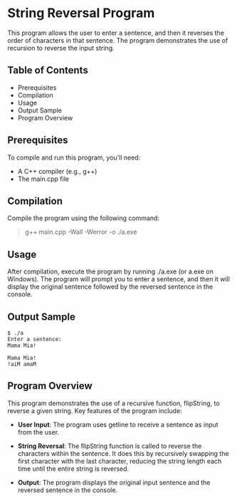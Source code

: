 # String Reversal Program
This program allows the user to enter a sentence, and then it reverses the order of characters in that sentence. The program demonstrates the use of recursion to reverse the input string.

## Table of Contents
- Prerequisites
- Compilation
- Usage
- Output Sample
- Program Overview

## Prerequisites
To compile and run this program, you'll need:

- A C++ compiler (e.g., g++)
- The main.cpp file

## Compilation
Compile the program using the following command:

>	g++ main.cpp -Wall -Werror -o ./a.exe

## Usage
After compilation, execute the program by running ./a.exe (or a.exe on Windows). The program will prompt you to enter a sentence, and then it will display the original sentence followed by the reversed sentence in the console.

## Output Sample
```
$ ./a
Enter a sentence:
Mama Mia!

Mama Mia!
!aiM amaM
```

## Program Overview
This program demonstrates the use of a recursive function, flipString, to reverse a given string. Key features of the program include:

- **User Input**: The program uses getline to receive a sentence as input from the user.

- **String Reversal**: The flipString function is called to reverse the characters within the sentence. It does this by recursively swapping the first character with the last character, reducing the string length each time until the entire string is reversed.

- **Output**: The program displays the original input sentence and the reversed sentence in the console.